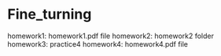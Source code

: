 # Fine_turning
homework1: homework1.pdf file
homework2: homework2 folder
homework3: practice4
homework4: homework4.pdf file
